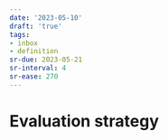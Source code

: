 ```yaml
---
date: '2023-05-10'
draft: 'true'
tags:
- inbox
- definition
sr-due: 2023-05-21
sr-interval: 4
sr-ease: 270
---
```


# Evaluation strategy